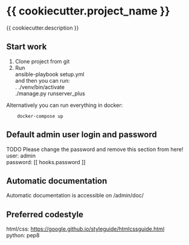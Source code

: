 # {{ cookiecutter.project_name }}

{{ cookiecutter.description }}

## Start work
1. Clone project from git
2. Run  
     ansible-playbook setup.yml  
   and then you can run:  
     . ./venv/bin/activate  
     ./manage.py runserver_plus  

  Alternatively you can run everything in docker:

        docker-compose up

## Default admin user login and password
TODO Please change the password and remove this section from here!  
user: admin  
password: [[ hooks.password ]]  

## Automatic documentation
Automatic documentation is accessible on /admin/doc/

## Preferred codestyle
html/css: https://google.github.io/styleguide/htmlcssguide.html  
python: pep8

